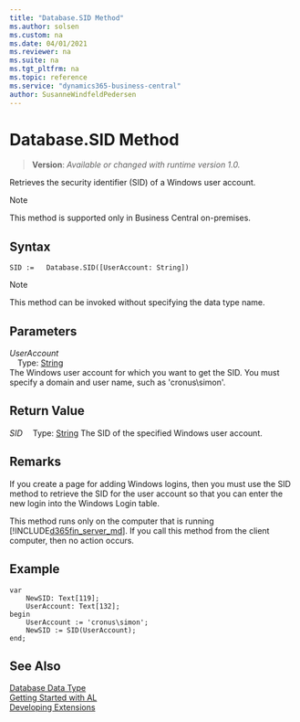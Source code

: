 ```yaml
---
title: "Database.SID Method"
ms.author: solsen
ms.custom: na
ms.date: 04/01/2021
ms.reviewer: na
ms.suite: na
ms.tgt_pltfrm: na
ms.topic: reference
ms.service: "dynamics365-business-central"
author: SusanneWindfeldPedersen
---
```

[//]: # (START>DO_NOT_EDIT)
[//]: # (IMPORTANT:Do not edit any of the content between here and the END>DO_NOT_EDIT.)
[//]: # (Any modifications should be made in the .xml files in the ModernDev repo.)
# Database.SID Method
> **Version**: _Available or changed with runtime version 1.0._

Retrieves the security identifier (SID) of a Windows user account.

> [!NOTE]
> This method is supported only in Business Central on-premises.

## Syntax
```
SID :=   Database.SID([UserAccount: String])
```
> [!NOTE]
> This method can be invoked without specifying the data type name.
## Parameters
*UserAccount*  
&emsp;Type: [String](../string/string-data-type.md)  
The Windows user account for which you want to get the SID. You must specify a domain and user name, such as 'cronus\\simon'.  


## Return Value
*SID*
&emsp;Type: [String](../string/string-data-type.md)
The SID of the specified Windows user account.


[//]: # (IMPORTANT: END>DO_NOT_EDIT)

## Remarks

If you create a page for adding Windows logins, then you must use the SID method to retrieve the SID for the user account so that you can enter the new login into the Windows Login table.  
  
This method runs only on the computer that is running [!INCLUDE[d365fin_server_md](../../includes/d365fin_server_md.md)]. If you call this method from the client computer, then no action occurs.  
  
## Example

```al
var
    NewSID: Text[119];
    UserAccount: Text[132];
begin
    UserAccount := 'cronus\simon';  
    NewSID := SID(UserAccount);  
end;
```

## See Also
[Database Data Type](database-data-type.md)  
[Getting Started with AL](../../devenv-get-started.md)  
[Developing Extensions](../../devenv-dev-overview.md)